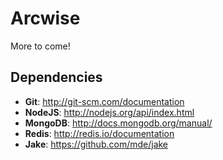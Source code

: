 Arcwise
=======

More to come!

Dependencies
------------

* __Git__: http://git-scm.com/documentation
* __NodeJS__: http://nodejs.org/api/index.html
* __MongoDB__: http://docs.mongodb.org/manual/
* __Redis__: http://redis.io/documentation
* __Jake__: https://github.com/mde/jake